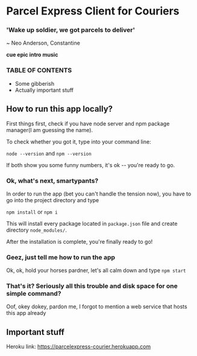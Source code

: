 # Parcel Express Client for Couriers

### 'Wake up soldier, we got parcels to deliver'
~ Neo Anderson, Constantine

**cue epic intro music**

### TABLE OF CONTENTS
* Some gibberish
* Actually important stuff

## How to run this app locally?
First things first, check if you have node server and npm package manager(I am guessing the name).

To check whether you got it, type into your command line:

`node --version` and `npm --version`

If both show you some funny numbers, it's ok -- you're ready to go.

### Ok, what's next, smartypants?
In order to run the app (bet you can't handle the tension now), you have to go into the project directory and type

`npm install` or `npm i`

This will install every package located in `package.json` file and create directory `node_modules/`.

After the installation is complete, you're finally ready to go!

### Geez, just tell me how to run the app
Ok, ok, hold your horses pardner, let's all calm down and type `npm start`

### That's it? Seriously all this trouble and disk space for one simple command?
Oof, okey dokey, pardon me, I forgot to mention a web service that hosts this app already

## Important stuff
Heroku link: https://parcelexpress-courier.herokuapp.com